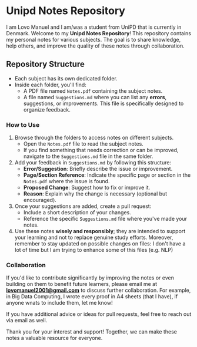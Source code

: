 # Unipd Notes Repository

I am Lovo Manuel and I am/was a student from UniPD that is currently in Denmark.
Welcome to my **Unipd Notes Repository**! This repository contains my personal notes for various subjects. The goal is to share knowledge, help others, and improve the quality of these notes through collaboration.

## Repository Structure
- Each subject has its own dedicated folder.
- Inside each folder, you'll find:
  - A PDF file named `Notes.pdf` containing the subject notes.
  - A file named `Suggestions.md` where you can list any **errors**, suggestions, or improvements. This file is specifically designed to organize feedback.

### How to Use
1. Browse through the folders to access notes on different subjects.
   - Open the `Notes.pdf` file to read the subject notes.
   - If you find something that needs correction or can be improved, navigate to the `Suggestions.md` file in the same folder.
2. Add your feedback in `Suggestions.md` by following this structure:
   - **Error/Suggestion**: Briefly describe the issue or improvement.
   - **Page/Section Reference**: Indicate the specific page or section in the `Notes.pdf` where the issue is found.
   - **Proposed Change**: Suggest how to fix or improve it.
   - **Reason**: Explain why the change is necessary (optional but encouraged).
3. Once your suggestions are added, create a pull request:
   - Include a short description of your changes.
   - Reference the specific `Suggestions.md` file where you've made your notes.
4. Use these notes **wisely and responsibly**; they are intended to support your learning and not to replace genuine study efforts. Moreover, remember to stay updated on possible changes on files: I don't have a lot of time but I am trying to enhance some of this files (e.g. NLP)

### Collaboration
If you'd like to contribute significantly by improving the notes or even building on them to benefit future learners, please email me at **lovomanuel2001@gmail.com** to discuss further collaboration.
For example, in Big Data Computing, I wrote every proof in A4 sheets (that I have), if anyone wnats to include them, let me know!

If you have additional advice or ideas for pull requests, feel free to reach out via email as well. 

Thank you for your interest and support! Together, we can make these notes a valuable resource for everyone.

